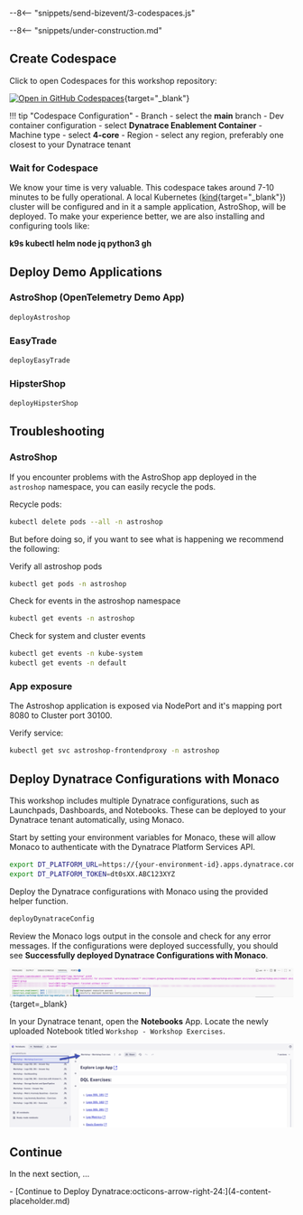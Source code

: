 --8<-- "snippets/send-bizevent/3-codespaces.js"

<!--TODO: Remove Under Construction -->
--8<-- "snippets/under-construction.md"

## Create Codespace

Click to open Codespaces for this workshop repository:

[![Open in GitHub Codespaces](https://github.com/codespaces/badge.svg)](https://codespaces.new/dynatrace-wwse/workshop-dynatrace-log-analytics){target="_blank"}

!!! tip "Codespace Configuration"
    - Branch
        - select the **main** branch
    - Dev container configuration
        - select **Dynatrace Enablement Container**
    - Machine type
        - select **4-core**
    - Region
        - select any region, preferably one closest to your Dynatrace tenant

### Wait for Codespace

We know your time is very valuable. This codespace takes around 7-10 minutes to be fully operational. A local Kubernetes ([kind](https://kind.sigs.k8s.io/){target="_blank"}) cluster will be configured and in it a sample application, AstroShop, will be deployed. To make your experience better, we are also installing and configuring tools like:

**k9s kubectl helm node jq python3 gh**

## Deploy Demo Applications

<!--TODO: Update Steps -->
### AstroShop (OpenTelemetry Demo App)

```sh
deployAstroshop
```

<!--TODO: Update Steps -->
### EasyTrade

```sh
deployEasyTrade
```

<!--TODO: Update Steps -->
### HipsterShop

```sh
deployHipsterShop
```

## Troubleshooting
<!--TODO: Update Troubleshooting -->

### AstroShop

If you encounter problems with the AstroShop app deployed in the `astroshop` namespace, you can easily recycle the pods.

Recycle pods:
```sh
kubectl delete pods --all -n astroshop
```

But before doing so, if you want to see what is happening we recommend the following: 

Verify all astroshop pods
```sh
kubectl get pods -n astroshop
```

Check for events in the astroshop namespace
```sh
kubectl get events -n astroshop
```

Check for system and cluster events 
```sh
kubectl get events -n kube-system
kubectl get events -n default
```

### App exposure
The Astroshop application is exposed via NodePort and it's mapping port 8080 to Cluster port 30100.

Verify service:
```sh
kubectl get svc astroshop-frontendproxy -n astroshop
```

## Deploy Dynatrace Configurations with Monaco

This workshop includes multiple Dynatrace configurations, such as Launchpads, Dashboards, and Notebooks.  These can be deployed to your Dynatrace tenant automatically, using Monaco.

Start by setting your environment variables for Monaco, these will allow Monaco to authenticate with the Dynatrace Platform Services API.

```sh
export DT_PLATFORM_URL=https://{your-environment-id}.apps.dynatrace.com
export DT_PLATFORM_TOKEN=dt0sXX.ABC123XYZ
```

Deploy the Dynatrace configurations with Monaco using the provided helper function.

```sh
deployDynatraceConfig
```

Review the Monaco logs output in the console and check for any error messages.  If the configurations were deployed successfully, you should see **Successfully deployed Dynatrace Configurations with Monaco**.

![Monaco Successful](./img/prereq-dt_monaco_deployment_success.png){target=_blank}

In your Dynatrace tenant, open the **Notebooks** App.  Locate the newly uploaded Notebook titled `Workshop - Workshop Exercises`.

![Workshop Notebooks](./img/prereq-dt_monaco_workshop_notebooks.png)

## Continue
<!--TODO: Update the continue section -->
In the next section, ...

<div class="grid cards" markdown>
- [Continue to Deploy Dynatrace:octicons-arrow-right-24:](4-content-placeholder.md)
</div>
